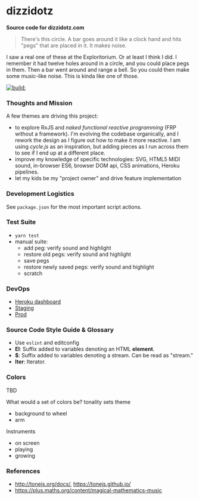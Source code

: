 # dizzidotz

__Source code for dizzidotz.com__

> There's this circle. 
> A bar goes around it like a clock hand and hits "pegs" that are placed in it. 
> It makes noise.

I saw a real one of these at the Exploritorium. Or at least I think I did. I remember it had twelve holes 
around in a circle, and you could place pegs in them. Then a bar went around and range a bell. 
So you could then make some music-like noise. This is kinda like one of those.

<a href="#" id="status-image-popup" name="status-images" class="open-popup" title="Latest push build on default branch: ">
            <img src="https://travis-ci.org/ndp/dizzidotz.svg" alt="build:">
          </a>

### Thoughts and Mission

A few themes are driving this project:

  * to explore RxJS and _naked functional reactive programming_ (FRP without a framework). I'm evolving the codebase organically, and I rework the design as I figure out how to make it more reactive. I am using *cycle.js* as an inspiration, but adding pieces as I run across them to see if I end up at a different place.
  * improve my knowledge of specific technologies: SVG, HTML5 MIDI  sound, in-browser ES6, browser DOM api, CSS animations, Heroku pipelines.
  * let my kids be my "project owner" and drive feature implementation

### Development Logistics
  
See `package.json` for the most important script actions.
  
### Test Suite

  * `yarn test`
  * manual suite:
    * add peg: verify sound and highlight
    * restore old pegs: verify sound and highlight
    * save pegs
    * restore newly saved pegs: verify sound and highlight
    * scratch
  
### DevOps

  * [Heroku dashboard](https://dashboard.heroku.com/pipelines/68ffa886-6dea-4a15-ad6a-eed1aeb03cbb)
  * [Staging](https://dizzidotz-staging.herokuapp.com/)
  * [Prod](https://dizzidotz.com)

### Source Code Style Guide & Glossary

  * Use `eslint` and editconfig
  * **El**: Suffix added to variables denoting an HTML **element**.
  * **$**: Suffix added to variables denoting a stream. Can be read as "stream."
  * **Iter**: Iterator.
  
  
  
### Colors

TBD 

What would a set of colors be?
tonality sets theme
 * background to wheel
 * arm

Instruments
 * on screen
 * playing
 * growing


### References

  * http://tonejs.org/docs/, https://tonejs.github.io/
  * https://plus.maths.org/content/magical-mathematics-music
